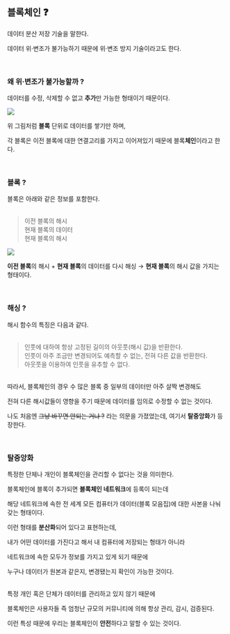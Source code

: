 ## 블록체인 ❓
데이터 분산 저장 기술을 말한다.

데이터 위·변조가 불가능하기 때문에 위·변조 방지 기술이라고도 한다.

<br>

### 왜 위·변조가 불가능할까 ?
데이터를 수정, 삭제할 수 없고 **추가**만 가능한 형태이기 때문이다.

![](https://images.velog.io/images/palacer/post/42eb73dd-5d84-4b64-83a7-f7bc0acd32bc/image.png)

위 그림처럼 **블록** 단위로 데이터를 쌓기만 하며,

각 블록은 이전 블록에 대한 연결고리를 가지고 이어져있기 때문에 블록**체인**이라고 한다.

<br>

### 블록 ?
블록은 아래와 같은 정보를 포함한다.
<br><br>

> 이전 블록의 해시 <br>
> 현재 블록의 데이터 <br>
> 현재 블록의 해시

![](https://images.velog.io/images/palacer/post/e2a555c9-8682-40da-adec-f0d05e7e7804/image.png)

**이전 블록**의 해시 + **현재 블록**의 데이터를 다시 해싱 → **현재 블록**의 해시 값을 가지는 형태이다.

<br>

### 해싱 ?
해시 함수의 특징은 다음과 같다.
<br><br>

> 인풋에 대하여 항상 고정된 길이의 아웃풋(해시 값)을 반환한다. <br>
> 인풋이 아주 조금만 변경되어도 예측할 수 없는, 전혀 다른 값을 반환한다. <br>
> 아웃풋을 이용하여 인풋을 유추할 수 없다.

<br>
따라서, 블록체인의 경우 수 많은 블록 중 일부의 데이터만 아주 살짝 변경해도

전혀 다른 해시값들이 영향을 주기 때문에 데이터를 임의로 수정할 수 없는 것이다.

나도 처음엔 ~~그냥 바꾸면 안되는 거냐 ?~~ 라는 의문을 가졌었는데, 여기서 **탈중앙화**가 등장한다.

<br>

### 탈중앙화
특정한 단체나 개인이 블록체인을 관리할 수 없다는 것을 의미한다.

블록체인에 블록이 추가되면 **블록체인 네트워크**에 등록이 되는데

해당 네트워크에 속한 전 세계 모든 컴퓨터가 데이터(블록 모음집)에 대한 사본을 나눠 갖는 형태이다.
<br>

이런 형태를 **분산화**되어 있다고 표현하는데, 

내가 어떤 데이터를 가진다고 해서  내 컴퓨터에 저장되는 형태가 아니라

네트워크에 속한 모두가 정보를 가지고 있게 되기 때문에

누구나 데이터가 원본과 같은지, 변경됐는지 확인이 가능한 것이다.

<br>
특정 개인 혹은 단체가 데이터를 관리하고 있지 않기 때문에

블록체인은 사용자들 즉 엄청난 규모의 커뮤니티에 의해 항상 관리, 감시, 검증된다.

이런 특성 때문에 우리는 블록체인이 **안전**하다고 말할 수 있는 것이다.

<br>
